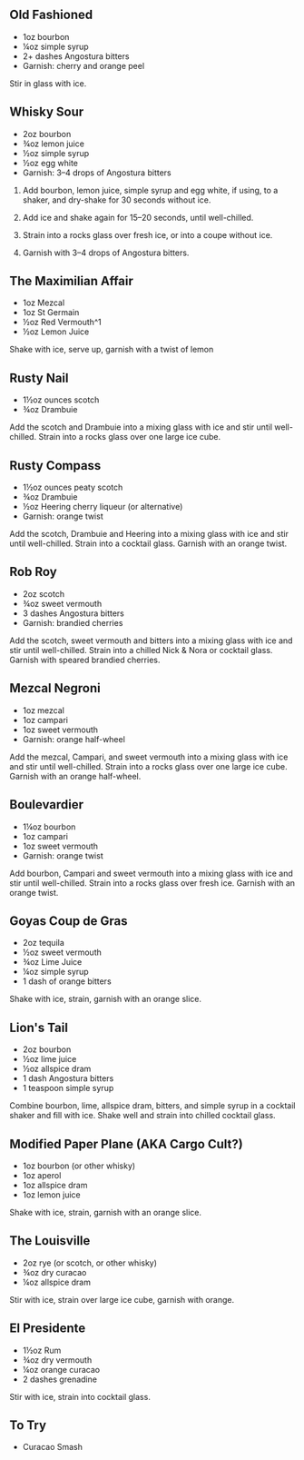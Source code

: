 ## Old Fashioned
- 1oz bourbon
- ¼oz simple syrup
- 2+ dashes Angostura bitters
- Garnish: cherry and orange peel

Stir in glass with ice.

## Whisky Sour
- 2oz bourbon
- ¾oz lemon juice
- ½oz simple syrup
- ½oz egg white
- Garnish: 3–4 drops of Angostura bitters

1. Add bourbon, lemon juice, simple syrup and egg white, if using, to a shaker, and dry-shake for 30 seconds without ice.

2. Add ice and shake again for 15–20 seconds, until well-chilled.

3. Strain into a rocks glass over fresh ice, or into a coupe without ice.

4. Garnish with 3–4 drops of Angostura bitters.

## The Maximilian Affair
- 1oz Mezcal
- 1oz St Germain
- ½oz Red Vermouth^1
- ½oz Lemon Juice

Shake with ice, serve up, garnish with a twist of lemon

## Rusty Nail 
- 1½oz ounces scotch
- ¾oz Drambuie

Add the scotch and Drambuie into a mixing glass with ice and stir until well-chilled. Strain into a rocks glass over one large ice cube. 

## Rusty Compass
- 1½oz ounces peaty scotch
- ¾oz Drambuie
- ½oz Heering cherry liqueur (or alternative)
- Garnish: orange twist 

Add the scotch, Drambuie and Heering into a mixing glass with ice and stir until well-chilled. Strain into a cocktail glass. Garnish with an orange twist. 

## Rob Roy
- 2oz scotch
- ¾oz sweet vermouth
- 3 dashes Angostura bitters
- Garnish: brandied cherries

Add the scotch, sweet vermouth and bitters into a mixing glass with ice and stir until well-chilled. Strain into a chilled Nick & Nora or cocktail glass. Garnish with speared brandied cherries. 

## Mezcal Negroni
- 1oz mezcal
- 1oz campari
- 1oz sweet vermouth
- Garnish: orange half-wheel 

Add the mezcal, Campari, and sweet vermouth into a mixing glass with ice and stir until well-chilled. Strain into a rocks glass over one large ice cube. Garnish with an orange half-wheel. 

## Boulevardier
- 1¼oz bourbon
- 1oz campari
- 1oz sweet vermouth
- Garnish: orange twist

Add bourbon, Campari and sweet vermouth into a mixing glass with ice and stir until well-chilled. Strain into a rocks glass over fresh ice. Garnish with an orange twist. 

## Goyas Coup de Gras
- 2oz tequila
- ½oz sweet vermouth
- ¾oz Lime Juice
- ¼oz simple syrup
- 1 dash of orange bitters

Shake with ice, strain, garnish with an orange slice.

## Lion's Tail
- 2oz bourbon
- ½oz lime juice
- ½oz allspice dram
- 1 dash Angostura bitters
- 1 teaspoon simple syrup

Combine bourbon, lime, allspice dram, bitters, and simple syrup in a cocktail shaker and fill with ice. Shake well and strain into chilled cocktail glass. 

## Modified Paper Plane (AKA Cargo Cult?)
- 1oz bourbon (or other whisky)
- 1oz aperol
- 1oz allspice dram
- 1oz lemon juice

Shake with ice, strain, garnish with an orange slice.

## The Louisville
- 2oz rye (or scotch, or other whisky)
- ¾oz dry curacao
- ¼oz allspice dram

Stir with ice, strain over large ice cube, garnish with orange.

## El Presidente
- 1½oz Rum
- ¾oz dry vermouth
- ¼oz orange curacao
- 2 dashes grenadine

Stir with ice, strain into cocktail glass.

## To Try
- Curacao Smash
